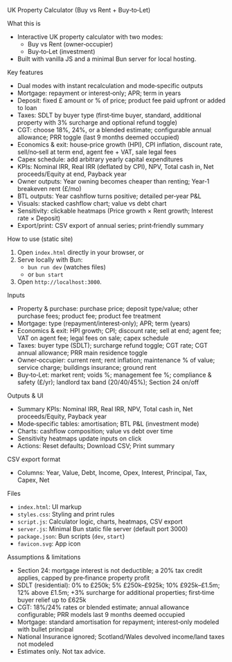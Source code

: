 UK Property Calculator (Buy vs Rent + Buy‑to‑Let)

What this is
- Interactive UK property calculator with two modes:
  - Buy vs Rent (owner‑occupier)
  - Buy‑to‑Let (investment)
- Built with vanilla JS and a minimal Bun server for local hosting.

Key features
- Dual modes with instant recalculation and mode‑specific outputs
- Mortgage: repayment or interest‑only; APR; term in years
- Deposit: fixed £ amount or % of price; product fee paid upfront or added to loan
- Taxes: SDLT by buyer type (first‑time buyer, standard, additional property with 3% surcharge and optional refund toggle)
- CGT: choose 18%, 24%, or a blended estimate; configurable annual allowance; PRR toggle (last 9 months deemed occupied)
- Economics & exit: house‑price growth (HPI), CPI inflation, discount rate, sell/no‑sell at term end, agent fee + VAT, sale legal fees
- Capex schedule: add arbitrary yearly capital expenditures
- KPIs: Nominal IRR, Real IRR (deflated by CPI), NPV, Total cash in, Net proceeds/Equity at end, Payback year
- Owner outputs: Year owning becomes cheaper than renting; Year‑1 breakeven rent (£/mo)
- BTL outputs: Year cashflow turns positive; detailed per‑year P&L
- Visuals: stacked cashflow chart; value vs debt chart
- Sensitivity: clickable heatmaps (Price growth × Rent growth; Interest rate × Deposit)
- Export/print: CSV export of annual series; print‑friendly summary

How to use (static site)
1. Open `index.html` directly in your browser, or
2. Serve locally with Bun:
   - `bun run dev` (watches files)
   - or `bun start`
3. Open `http://localhost:3000`.

Inputs
- Property & purchase: purchase price; deposit type/value; other purchase fees; product fee; product fee treatment
- Mortgage: type (repayment/interest‑only); APR; term (years)
- Economics & exit: HPI growth; CPI; discount rate; sell at end; agent fee; VAT on agent fee; legal fees on sale; capex schedule
- Taxes: buyer type (SDLT); surcharge refund toggle; CGT rate; CGT annual allowance; PRR main residence toggle
- Owner‑occupier: current rent; rent inflation; maintenance % of value; service charge; buildings insurance; ground rent
- Buy‑to‑Let: market rent; voids %; management fee %; compliance & safety (£/yr); landlord tax band (20/40/45%); Section 24 on/off

Outputs & UI
- Summary KPIs: Nominal IRR, Real IRR, NPV, Total cash in, Net proceeds/Equity, Payback year
- Mode‑specific tables: amortisation; BTL P&L (investment mode)
- Charts: cashflow composition; value vs debt over time
- Sensitivity heatmaps update inputs on click
- Actions: Reset defaults; Download CSV; Print summary

CSV export format
- Columns: Year, Value, Debt, Income, Opex, Interest, Principal, Tax, Capex, Net

Files
- `index.html`: UI markup
- `styles.css`: Styling and print rules
- `script.js`: Calculator logic, charts, heatmaps, CSV export
- `server.js`: Minimal Bun static file server (default port 3000)
- `package.json`: Bun scripts (`dev`, `start`)
- `favicon.svg`: App icon

Assumptions & limitations
- Section 24: mortgage interest is not deductible; a 20% tax credit applies, capped by pre‑finance property profit
- SDLT (residential): 0% to £250k; 5% £250k–£925k; 10% £925k–£1.5m; 12% above £1.5m; +3% surcharge for additional properties; first‑time buyer relief up to £625k
- CGT: 18%/24% rates or blended estimate; annual allowance configurable; PRR models last 9 months deemed occupied
- Mortgage: standard amortisation for repayment; interest‑only modeled with bullet principal
- National Insurance ignored; Scotland/Wales devolved income/land taxes not modeled
- Estimates only. Not tax advice.

